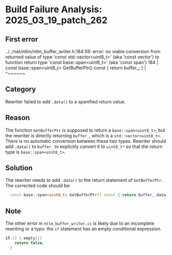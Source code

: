 # Build Failure Analysis: 2025_03_19_patch_262

## First error

../../net/ntlm/ntlm_buffer_writer.h:184:59: error: no viable conversion from returned value of type 'const std::vector<uint8_t>' (aka 'const vector<unsigned char>') to function return type 'const base::span<uint8_t>' (aka 'const span<unsigned char>')
  184 |   const base::span<uint8_t> GetBufferPtr() const { return buffer_; }
      |                                                           ^~~~~~~

## Category
Rewriter failed to add `.data()` to a spanified return value.

## Reason
The function `GetBufferPtr` is supposed to return a `base::span<uint8_t>`, but the rewriter is directly returning `buffer_`, which is a `std::vector<uint8_t>`. There is no automatic conversion between these two types. Rewriter should add `.data()` to `buffer_` to explicitly convert it to `uint8_t*` so that the return type is `base::span<uint8_t>`.

## Solution
The rewriter needs to add `.data()` to the return statement of `GetBufferPtr`. The corrected code should be:

```c++
  const base::span<uint8_t> GetBufferPtr() const { return buffer_.data(); }
```

## Note
The other error in `ntlm_buffer_writer.cc` is likely due to an incomplete rewriting or a typo: the `if` statement has an empty conditional expression.
```c++
if () {.empty())
    return false;
  }
